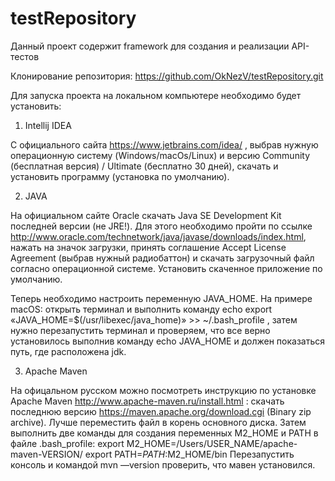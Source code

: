 # testRepository

Данный проект содержит framework для создания и реализации API-тестов

Клонирование репозитория: https://github.com/OkNezV/testRepository.git

Для запуска проекта на локальном компьютере необходимо будет установить:

1) Intellij IDEA

С официального сайта https://www.jetbrains.com/idea/ , выбрав нужную операционную систему (Windows/macOs/Linux) и версию Community (бесплатная версия) / Ultimate (бесплатно 30 дней), скачать и установить программу (установка по умолчанию).


2) JAVA

На официальном сайте Oracle скачать Java SE Development Kit последней версии (не JRE!). Для этого необходимо пройти по ссылке http://www.oracle.com/technetwork/java/javase/downloads/index.html, нажать на значок загрузки, принять соглашение Accept License Agreement (выбрав нужный радиобаттон) и скачать загрузочный файл согласно операционной системе. Установить скаченное приложение по умолчанию.

Теперь необходимо настроить переменную JAVA_HOME. На примере macOS: открыть терминал и выполнить команду echo export «JAVA_HOME=\$(/usr/libexec/java_home)» >> ~/.bash_profile , затем нужно перезапустить терминал и проверяем, что все верно установилось выполнив команду echo JAVA_HOME и должен показаться путь, где расположена jdk.


3)  Apache Maven

На офицальном русском можно посмотреть инструкцию по установке  Apache Maven http://www.apache-maven.ru/install.html : cкачать последнюю версию https://maven.apache.org/download.cgi (Binary zip archive). Лучше переместить файл в корень основного диска. Затем выполнить две команды для создания переменных M2_HOME и PATH в файле .bash_profile:
export M2_HOME=/Users/USER_NAME/apache-maven-VERSION/
export PATH=$PATH:$M2_HOME/bin
Перезапустить консоль и командой mvn —version проверить, что мавен установился.